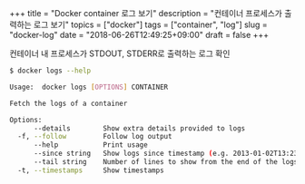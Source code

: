 +++
title = "Docker container 로그 보기"
description = "컨테이너 프로세스가 출력하는 로그 보기"
topics = ["docker"]
tags = ["container", "log"]
slug = "docker-log"
date = "2018-06-26T12:49:25+09:00"
draft = false
+++

컨테이너 내 프로세스가 STDOUT, STDERR로 출력하는 로그 확인

```bash
$ docker logs --help

Usage:  docker logs [OPTIONS] CONTAINER

Fetch the logs of a container

Options:
      --details        Show extra details provided to logs
  -f, --follow         Follow log output
      --help           Print usage
      --since string   Show logs since timestamp (e.g. 2013-01-02T13:23:37) or relative (e.g. 42m for 42 minutes)
      --tail string    Number of lines to show from the end of the logs (default "all")
  -t, --timestamps     Show timestamps
```

